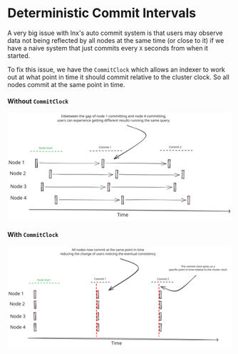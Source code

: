 # Deterministic Commit Intervals

A very big issue with lnx's auto commit system is that users may observe data not being reflected by all nodes at
the same time (or close to it) if we have a naive system that just commits every `X` seconds from when it started.

To fix this issue, we have the `CommitClock` which allows an indexer to work out at what point in time it should commit
relative to the cluster clock. So all nodes commit at the same point in time.


#### Without `CommitClock`
![Without Commit Clock](assets/commit-clock-without.svg)

#### With `CommitClock`
![Without Commit Clock](assets/commit-clock-with.svg)